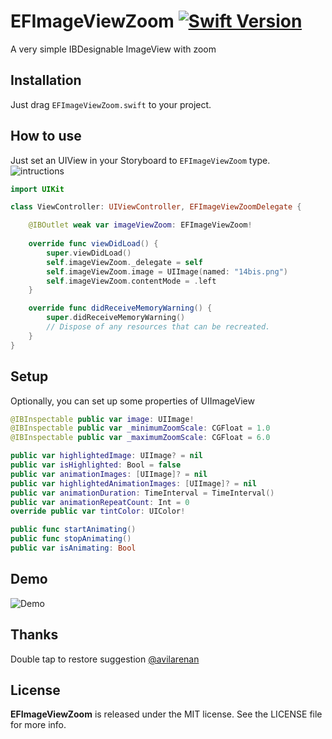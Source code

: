 # EFImageViewZoom [![Swift Version][swift-image]][swift-url]
A very simple IBDesignable ImageView with zoom

## Installation
Just drag `EFImageViewZoom.swift` to your project.

## How to use
Just set an UIView in your Storyboard to `EFImageViewZoom` type.
![intructions](https://media.giphy.com/media/vEBdiijlgK8BW/giphy.gif)

```swift
import UIKit

class ViewController: UIViewController, EFImageViewZoomDelegate {

    @IBOutlet weak var imageViewZoom: EFImageViewZoom!
    
    override func viewDidLoad() {
        super.viewDidLoad()
        self.imageViewZoom._delegate = self
        self.imageViewZoom.image = UIImage(named: "14bis.png")
        self.imageViewZoom.contentMode = .left
    }

    override func didReceiveMemoryWarning() {
        super.didReceiveMemoryWarning()
        // Dispose of any resources that can be recreated.
    }
}
```

## Setup
Optionally, you can set up some properties of UIImageView

```swift
@IBInspectable public var image: UIImage! 
@IBInspectable public var _minimumZoomScale: CGFloat = 1.0 
@IBInspectable public var _maximumZoomScale: CGFloat = 6.0

public var highlightedImage: UIImage? = nil
public var isHighlighted: Bool = false 
public var animationImages: [UIImage]? = nil
public var highlightedAnimationImages: [UIImage]? = nil 
public var animationDuration: TimeInterval = TimeInterval()
public var animationRepeatCount: Int = 0 
override public var tintColor: UIColor! 

public func startAnimating()
public func stopAnimating()
public var isAnimating: Bool
```

## Demo

![Demo](https://media.giphy.com/media/1zJCGUbqGzJJerkokL/giphy.gif)

## Thanks

Double tap to restore suggestion [@avilarenan](https://github.com/avilarenan)

## License
**EFImageViewZoom** is released under the MIT license. See the LICENSE file for more info.

[swift-image]:https://img.shields.io/badge/swift-3.0-orange.svg
[swift-url]: https://swift.org/
[license-image]: https://img.shields.io/badge/License-MIT-blue.svg

